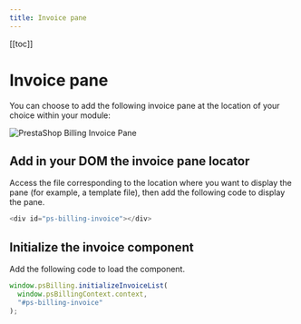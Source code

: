 ```yaml
---
title: Invoice pane
---
```


[[toc]]

# Invoice pane

You can choose to add the following invoice pane at the location of your choice within your module:

![PrestaShop Billing Invoice Pane](/assets/images/billing/ps_billing_invoice_pane.jpg)

## Add in your DOM the invoice pane locator

Access the file corresponding to the location where you want to display the pane (for example, a template file), then add the following code to display the pane.

```javascript
<div id="ps-billing-invoice"></div>
```

## Initialize the invoice component 

Add the following code to load the component.

```javascript
window.psBilling.initializeInvoiceList(
  window.psBillingContext.context,
  "#ps-billing-invoice"
);
```
